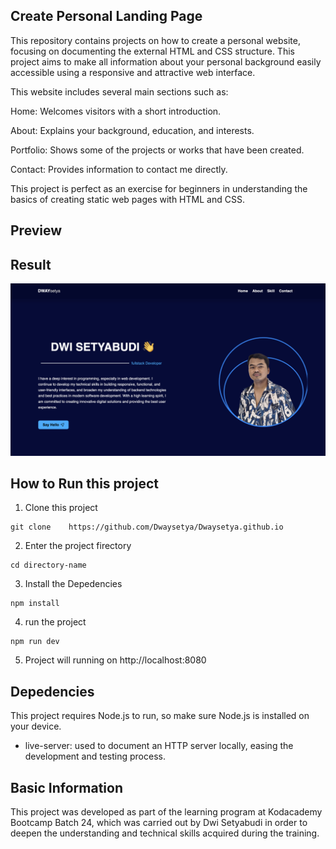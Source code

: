 ## Create Personal Landing Page

This repository contains projects on how to create a personal website, focusing on documenting the external HTML and CSS structure. This project aims to make all information about your personal background easily accessible using a responsive and attractive web interface.

This website includes several main sections such as:

Home: Welcomes visitors with a short introduction.

About: Explains your background, education, and interests.

Portfolio: Shows some of the projects or works that have been created.

Contact: Provides information to contact me directly.

This project is perfect as an exercise for beginners in understanding the basics of creating static web pages with HTML and CSS.

## Preview

## Result

![Result](./assset/pic.png)

## How to Run this project

1. Clone this project

```
git clone    https://github.com/Dwaysetya/Dwaysetya.github.io
```

2. Enter the project firectory

```
cd directory-name
```

3. Install the Depedencies

```
npm install
```

4. run the project

```
npm run dev
```

5. Project will running on http://localhost:8080

## Depedencies

This project requires Node.js to run, so make sure Node.js is installed on your device.

- live-server: used to document an HTTP server locally, easing the development and testing process.

## Basic Information

This project was developed as part of the learning program at Kodacademy Bootcamp Batch 24, which was carried out by Dwi Setyabudi in order to deepen the understanding and technical skills acquired during the training.

